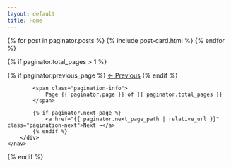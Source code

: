 ```yaml
---
layout: default
title: Home
---
```


<!-- Posts list with proper container -->
<div class="container">
    {% for post in paginator.posts %}
        {% include post-card.html %}
    {% endfor %}
</div>

<!-- Pagination with proper container -->
{% if paginator.total_pages > 1 %}
    <nav class="pagination">
        <div class="container">
            {% if paginator.previous_page %}
                <a href="{{ paginator.previous_page_path | relative_url }}" class="pagination-prev">← Previous</a>
            {% endif %}
            
            <span class="pagination-info">
                Page {{ paginator.page }} of {{ paginator.total_pages }}
            </span>
            
            {% if paginator.next_page %}
                <a href="{{ paginator.next_page_path | relative_url }}" class="pagination-next">Next →</a>
            {% endif %}
        </div>
    </nav>
{% endif %}